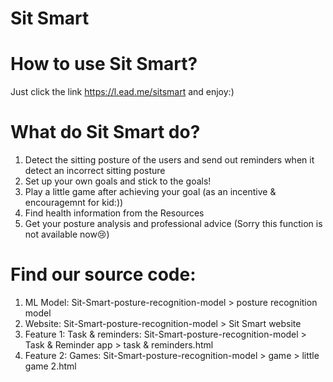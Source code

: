 # Sit Smart
# How to use Sit Smart?
Just click the link https://l.ead.me/sitsmart and enjoy:)
# What do Sit Smart do?
1. Detect the sitting posture of the users and send out reminders when it detect an incorrect sitting posture
2. Set up your own goals and stick to the goals!
3. Play a little game after achieving your goal (as an incentive & encouragemnt for kid:))
4. Find health information from the Resources
5. Get your posture analysis and professional advice (Sorry this function is not available now😢)

# Find our source code:
1. ML Model: Sit-Smart-posture-recognition-model > posture recognition model
2. Website: Sit-Smart-posture-recognition-model > Sit Smart website
3. Feature 1: Task & reminders: Sit-Smart-posture-recognition-model > Task & Reminder app > task & reminders.html
4. Feature 2: Games: Sit-Smart-posture-recognition-model > game > little game 2.html
